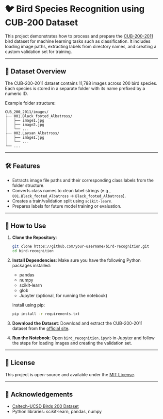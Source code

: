 # 🐦 Bird Species Recognition using CUB-200 Dataset

This project demonstrates how to process and prepare the [CUB-200-2011](http://www.vision.caltech.edu/visipedia/CUB-200-2011.html) bird dataset for machine learning tasks such as classification. It includes loading image paths, extracting labels from directory names, and creating a custom validation set for training.

---

## 📂 Dataset Overview

The CUB-200-2011 dataset contains 11,788 images across 200 bird species. Each species is stored in a separate folder with its name prefixed by a numeric ID.

Example folder structure:

```
CUB_200_2011/images/
├── 001.Black_footed_Albatross/
│   ├── image1.jpg
│   ├── image2.jpg
│   └── ...
├── 002.Laysan_Albatross/
│   ├── image1.jpg
│   └── ...
└── ...
```

---

## 🛠 Features

- Extracts image file paths and their corresponding class labels from the folder structure.
- Converts class names to clean label strings (e.g., `001.Black_footed_Albatross` → `Black_footed_Albatross`).
- Creates a train/validation split using `scikit-learn`.
- Prepares labels for future model training or evaluation.

---

## 🚀 How to Use

1. **Clone the Repository**:
   ```bash
   git clone https://github.com/your-username/bird-recognition.git
   cd bird-recognition
   ```

2. **Install Dependencies**:
   Make sure you have the following Python packages installed:
   - pandas
   - numpy
   - scikit-learn
   - glob
   - Jupyter (optional, for running the notebook)

   Install using pip:
   ```bash
   pip install -r requirements.txt
   ```

3. **Download the Dataset**:
   Download and extract the CUB-200-2011 dataset from the [official site](http://www.vision.caltech.edu/visipedia/CUB-200-2011.html).

4. **Run the Notebook**:
   Open `bird_recognition.ipynb` in Jupyter and follow the steps for loading images and creating the validation set.

---

## 📄 License

This project is open-source and available under the [MIT License](LICENSE).

---

## 🙌 Acknowledgements

- [Caltech-UCSD Birds 200 Dataset](http://www.vision.caltech.edu/visipedia/CUB-200-2011.html)
- Python libraries: scikit-learn, pandas, numpy

